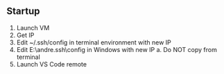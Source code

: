 
## Startup
1. Launch VM
2. Get IP
3. Edit ~/.ssh/config in terminal environment with new IP
4. Edit E:\andre\.ssh\config in Windows with new IP
	a. Do NOT copy from terminal
5. Launch VS Code remote
